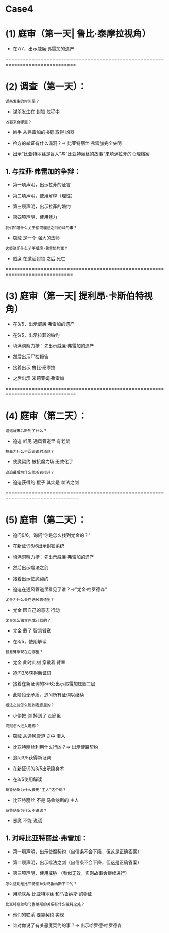 # Case4

# (1) 庭审（第一天| 鲁比·泰摩拉视角）

* 在7/7，出示威廉·弗雷加的遗产


==============================================================================
# (2) 调查（第一天）：

`谋杀发生的时间是？`

* 谋杀发生在 封锁 过程中

`凶器来自哪里？`

* 凶手 从弗雷加的书房 取得 凶器

* 检方的举证有什么漏洞？=> 比亚特丽丝·弗雷加完全失明

* 出示“比亚特丽丝是盲人”与“比亚特丽丝的故事”来填满拉菲的心理档案

## 1. 与拉菲·弗雷加的争辩：

* 第一项声明，出示拉菲的证言

* 第二项声明，使用解释（理性）

* 第三项声明，出示拉菲的婚约

* 第四项声明，使用魅力

`我们知道什么关于偷窃噬法之剑的贼的事？`

* 窃贼 是一个 强大的法师

`这能说明什么关于威廉·弗雷加的事？`

* 威廉 在激活封锁 之后 死亡


=============================================================================
# (3) 庭审（第一天| 提利昂·卡斯伯特视角）

* 在3/5，出示威廉·弗雷加的遗产

* 在5/5，出示拉菲的婚约

* 填满洞察力槽：先出示威廉·弗雷加的遗产 
* 然后出示尸检报告 
* 接着出示 鲁比·泰摩拉 
* 之后出示 米莉亚姆·弗雷加


==============================================================================
# (4) 庭审（第二天）：

`追追醒来后听到了什么？`

* 追追 听见 通风管道里 有老鼠

`拉菲为什么不回追追的消息？`

* 使魔契约 被抗魔力场 无效化了

`追追最后为什么能听到拉菲？`

* 追追获得的 棍子 其实是 噬法之剑


===============================================================================
# (5) 庭审（第二天）：

* 追问6/6，询问“你是怎么找到尤金的？”

* 在新证词6/6出示封锁系统

* 填满洞察力槽：先出示威廉·弗雷加的遗产 
* 然后出示噬法之剑 
* 接着出示使魔契约

* 追追在通风管道里看见了谁？=>"尤金·哈罗德森"

`尤金为什么会在通风管道里？`

* 尤金 因自己的意志 行动

`尤金怎么独立完成计划的？`

* 尤金 戴了 智慧臂章

* 在3/5，使用解读

`智慧臂章现在在哪里？`

* 尤金 此时此刻 穿戴着 臂章

* 追问3/6获得新证词

* 接着在新证词的3/6处出示弗雷加庄园二层

* 此阶段无矛盾，追问所有证词以继续

`噬法之剑怎么跑到走廊里的？`

* 小偷把 剑 掉到了 走廊里

`窃贼怎么进入走廊？`

* 窃贼 从通风管道 之中 潜入

* 比亚特丽丝利用什么行凶？=> 出示使魔契约

* 追问3/5获得新证词

* 在新证词的3/5出示隐身术

* 在3/5使用解读

`马鲁纳斯为什么要用“主人”这个词？`

* 比亚特丽丝 不是 马鲁纳斯的 主人

`马鲁纳斯为什么不说谎？`

* 恶魔 不能 说谎

## 1. 对峙比亚特丽丝·弗雷加：

* 第一项声明，出示使魔契约（自信条不会下降，但这是正确答案）

* 第二项声明，出示噬法之剑（自信条不会下降，但这是正确答案）

* 第三项声明，使用威胁 （看似无效，实则故事会继续进行）

`怎么证明是比亚特丽丝对马鲁纳斯下令的？`

* 用能联系 比亚特丽丝 和马鲁纳斯 的物证

`比亚特丽丝和马鲁纳斯的关系有什么独特之处？`

* 他们的联系 要靠契约 实现

* 谁对你说了有关恶魔契约的事？=> 出示哈罗德·哈罗德森

